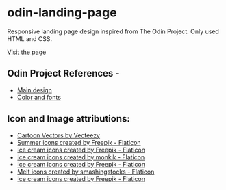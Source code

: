 # odin-landing-page
Responsive landing page design inspired from The Odin Project. Only used HTML and CSS.

[Visit the page](https://shubha360.github.io/odin-landing-page/)

## Odin Project References -

- [Main design](https://cdn.statically.io/gh/TheOdinProject/curriculum/81a5d553f4073e593d23a6ab00d50eef8620796d/foundations/html_css/project/imgs/01.png)
- [Color and fonts](https://cdn.statically.io/gh/TheOdinProject/curriculum/81a5d553f4073e593d23a6ab00d50eef8620796d/foundations/html_css/project/imgs/02.png)

## Icon and Image attributions:

- <a href="https://www.vecteezy.com/free-vector/cartoon">Cartoon Vectors by Vecteezy</a>
- <a href="https://www.flaticon.com/free-icons/summer" title="summer icons">Summer icons created by Freepik - Flaticon</a>
- <a href="https://www.flaticon.com/free-icons/ice-cream" title="ice cream icons">Ice cream icons created by Freepik - Flaticon</a>
- <a href="https://www.flaticon.com/free-icons/ice-cream" title="ice cream icons">Ice cream icons created by monkik - Flaticon</a>
- <a href="https://www.flaticon.com/free-icons/ice-cream" title="ice cream icons">Ice cream icons created by Freepik - Flaticon</a>
- <a href="https://www.flaticon.com/free-icons/melt" title="melt icons">Melt icons created by smashingstocks - Flaticon</a>
- <a href="https://www.flaticon.com/free-icons/ice-cream" title="ice cream icons">Ice cream icons created by Freepik - Flaticon</a>
